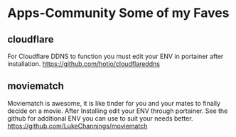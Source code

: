 # Apps-Community Some of my Faves

## cloudflare
For Cloudflare DDNS to function you must edit your ENV in portainer after installation.
https://github.com/hotio/cloudflareddns
## moviematch
Moviematch is awesome, it is like tinder for you and your mates to finally decide on a movie. After Installing edit your ENV through portainer. See the github for additional ENV you can use to suit your needs better.
https://github.com/LukeChannings/moviematch
